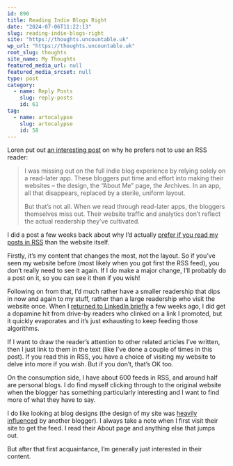 ```yaml
---
id: 890
title: Reading Indie Blogs Right
date: "2024-07-06T11:22:13"
slug: reading-indie-blogs-right
site: "https://thoughts.uncountable.uk"
wp_url: "https://thoughts.uncountable.uk"
root_slug: thoughts
site_name: My Thoughts
featured_media_url: null
featured_media_srcset: null
type: post
category:
  - name: Reply Posts
    slug: reply-posts
    id: 61
tag:
  - name: artocalypse
    slug: artocalypse
    id: 58
---
```



<p>Loren put out <a href="https://lorenblog.me/posts/reading-indie-blogs-right">an interesting post</a> on why he prefers not to use an RSS reader:</p>



<blockquote class="wp-block-quote is-style-plain is-layout-flow wp-block-quote-is-layout-flow is-style-plain--39">
<p>I was missing out on the full indie blog experience by relying solely on a read-later app. These bloggers put time and effort into making their websites – the design, the “About Me” page, the Archives. In an app, all that disappears, replaced by a sterile, uniform layout.</p>



<p>But that’s not all. When we read through read-later apps, the bloggers themselves miss out. Their website traffic and analytics don’t reflect the actual readership they’ve cultivated.</p>
</blockquote>



<p>I did a post a few weeks back about why I&#8217;d actually <a href="https://thoughts.uncountable.uk/id-rather-you-didnt-read-this/" data-type="post" data-id="558">prefer if you read my posts in RSS</a> than the website itself.  </p>



<p>Firstly, it&#8217;s my content that changes the most, not the layout.  So if you&#8217;ve seen my website before (most likely when you got first the RSS feed), you don&#8217;t really need to see it again.  If I do make a major change, I&#8217;ll probably do a post on it, so you can see it then if you wish!</p>



<p>Following on from that, I&#8217;d much rather have a smaller readership that dips in now and again to my stuff, rather than a large readership who visit the website once.  When I <a href="https://thoughts.uncountable.uk/returning-to-linkedin/" data-type="post" data-id="627">returned to LinkedIn briefly</a> a few weeks ago, I did get a dopamine hit from drive-by readers who clinked on a link I promoted, but it quickly evaporates and it&#8217;s just exhausting to keep feeding those algorithms.</p>



<p>If I want to draw the reader&#8217;s attention to other related articles I&#8217;ve written, then I just link to them in the text (like I&#8217;ve done a couple of times in this post).  If you read this in RSS, you have a choice of visiting my website to delve into more if you wish.  But if you don&#8217;t, that&#8217;s OK too.</p>



<p>On the consumption side, I have about 600 feeds in RSS, and around half are personal blogs.  I do find myself clicking through to the original website when the blogger has something particularly interesting and I want to find more of what they have to say.</p>



<p>I do like looking at blog designs (the design of my site was <a href="https://thoughts.uncountable.uk/this-style-is-not-mine/" data-type="post" data-id="323">heavily influenced</a> by another blogger).  I always take a note when I first visit their site to get the feed.  I read their About page and anything else that jumps out.  </p>



<p>But after that first acquaintance, I&#8217;m generally just interested in their content.</p>

